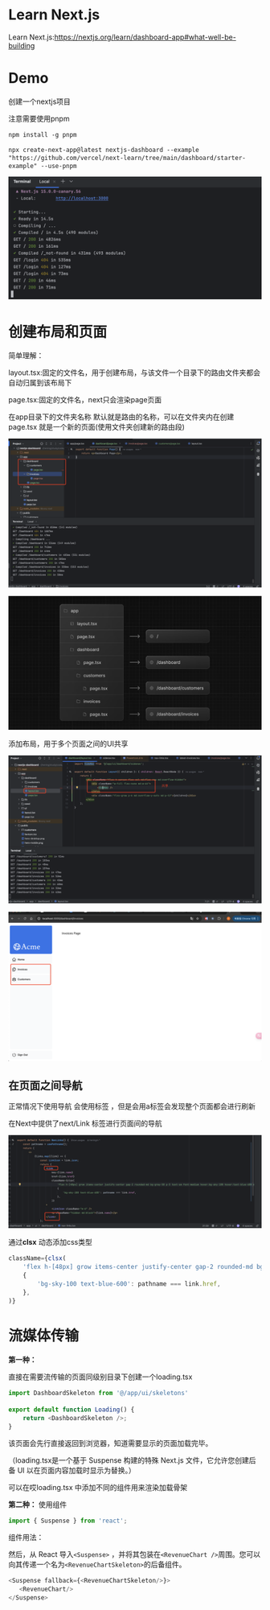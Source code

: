 # Learn Next.js

Learn Next.js:https://nextjs.org/learn/dashboard-app#what-well-be-building



# Demo

创建一个nextjs项目

注意需要使用pnpm

```shell
npm install -g pnpm
```

```shell
npx create-next-app@latest nextjs-dashboard --example "https://github.com/vercel/next-learn/tree/main/dashboard/starter-example" --use-pnpm
```

![image-20240901003924978](assets/image-20240901003924978.png)



# 创建布局和页面

简单理解：

layout.tsx:固定的文件名，用于创建布局，与该文件一个目录下的路由文件夹都会自动归属到该布局下

page.tsx:固定的文件名，next只会渲染page页面



在app目录下的文件夹名称 默认就是路由的名称，可以在文件夹内在创建page.tsx 就是一个新的页面(使用文件夹创建新的路由段)



![image-20240901215845464](assets/image-20240901215845464.png)

![image-20240901215924700](assets/image-20240901215924700.png)

添加布局，用于多个页面之间的UI共享

![image-20240901220949499](assets/image-20240901220949499.png)

![image-20240901221008169](assets/image-20240901221008169.png)



##  在页面之间导航

正常情况下使用导航 会使用<a>标签 ，但是会用a标签会发现整个页面都会进行刷新

在Next中提供了next/Link 标签进行页面间的导航



![image-20240901222532119](assets/image-20240901222532119.png)

通过**clsx** 动态添加css类型

```js
className={clsx(
    'flex h-[48px] grow items-center justify-center gap-2 rounded-md bg-gray-50 p-3 text-sm font-medium hover:bg-sky-100 hover:text-blue-600 md:flex-none md:justify-start md:p-2 md:px-3',
    {
        'bg-sky-100 text-blue-600': pathname === link.href,
    },
)}
```



# 流媒体传输

**第一种：**

直接在需要流传输的页面同级别目录下创建一个loading.tsx

```js
import DashboardSkeleton from '@/app/ui/skeletons'

export default function Loading() {
    return <DashboardSkeleton />;
}
```

该页面会先行直接返回到浏览器，知道需要显示的页面加载完毕。

（loading.tsx是一个基于 Suspense 构建的特殊 Next.js 文件，它允许您创建后备 UI 以在页面内容加载时显示为替换。）

可以在哎loading.tsx 中添加不同的组件用来渲染加载骨架





**第二种：**
使用<Suspense>组件

```js
import { Suspense } from 'react';
```

组件用法：

然后，从 React 导入`<Suspense>` ，并将其包装在`<RevenueChart />`周围。您可以向其传递一个名为`<RevenueChartSkeleton>`的后备组件。

```js
<Suspense fallback={<RevenueChartSkeleton/>}>
   <RevenueChart/>
</Suspense>
```

